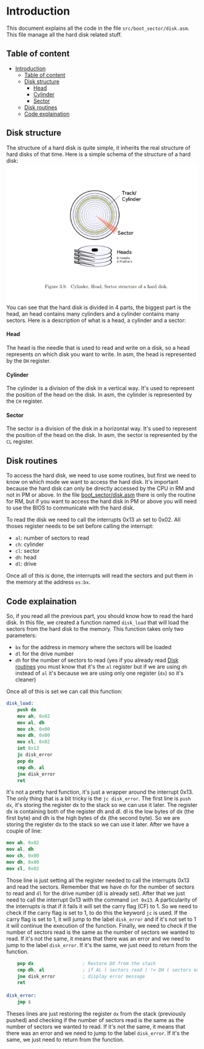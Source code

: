 # Introduction

This document explains all the code in the file `src/boot_sector/disk.asm`.
This file manage all the hard disk related stuff.

## Table of content

- [Introduction](#introduction)
  - [Table of content](#table-of-content)
  - [Disk structure](#disk-structure)
      - [Head](#head)
      - [Cylinder](#cylinder)
      - [Sector](#sector)
  - [Disk routines](#disk-routines)
  - [Code explaination](#code-explaination)

## Disk structure <a name="disk-structure"></a>

The structure of a hard disk is quite simple, it inherits the real structure of hard disks of that time.
Here is a simple schema of the structure of a hard disk:
<img src="../../img/hard_disk_structure.png" alt="Hard disk structure"/>
You can see that the hard disk is divided in 4 parts, the biggest part is the head, an head contains many cylinders and a cylinder contains many sectors.
Here is a description of what is a head, a cylinder and a sector:

#### Head

The head is the needle that is used to read and write on a disk, so a head represents on which disk you want to write. In asm, the head is represented by the `DH` register.

#### Cylinder

The cylinder is a division of the disk in a vertical way. It's used to represent the position of the head on the disk. In asm, the cylinder is represented by the `CH` register.

#### Sector

The sector is a division of the disk in a horizontal way. It's used to represent the position of the head on the disk. In asm, the sector is represented by the `CL` register.

## Disk routines <a name="disk-routines"></a>

To access the hard disk, we need to use some routines, but first we need to know on which mode we want to access the hard disk. It's important because the hard disk can only be directly accessed by the CPU in RM and not in PM or above. In the file [boot_sector/disk.asm](../../../src/boot_sector/disk.asm) there is only the routine for RM, but if you want to access the hard disk in PM or above you will need to use the BIOS to communicate with the hard disk.

To read the disk we need to call the interrupts 0x13 `ah` set to 0x02. All thoses register needs to be set before calling the interrupt:
- `al`: number of sectors to read
- `ch`: cylinder
- `cl`: sector
- `dh`: head
- `dl`: drive

Once all of this is done, the interrupts will read the sectors and put them in the memory at the address `es:bx`.

## Code explaination <a name="code-explaination"></a>

So, if you read all the previous part, you should know how to read the hard disk. In this file, we created a function named `disk_load` that will load the sectors from the hard disk to the memory. This function takes only two parameters:
- `bx` for the address in memory where the sectors will be loaded
- `dl` for the drive number
- `dh` for the number of sectors to read (yes if you already read [Disk routines](#disk-routines) you must know that it's the `al` register but if we are using `dh` instead of `al` it's because we are using only one register (`dx`) so it's cleaner)

Once all of this is set we can call this function:
```nasm
disk_load:
    push dx
    mov ah, 0x02
    mov al, dh
    mov ch, 0x00
    mov dh, 0x00
    mov cl, 0x02
    int 0x13
    jc disk_error
    pop dx
    cmp dh, al
    jne disk_error
    ret
```

It's not a pretty hard function, it's just a wrapper around the interrupt 0x13. The only thing that is a bit tricky is the `jc disk_error`.
The first line is `push dx`, it's storing the register dx to the stack so we can use it later. The register dx is containing both of the register dh and dl. dl is the low bytes of dx (the first byte) and dh is the high bytes of dx (the second byte). So we are storing the register dx to the stack so we can use it later.
After we have a couple of line:
```nasm
mov ah, 0x02
mov al, dh
mov ch, 0x00
mov dh, 0x00
mov cl, 0x02
```
Those line is just setting all the register needed to call the interrupts 0x13 and read the sectors. Remember that we have `dh` for the number of sectors to read and `dl` for the drive number (dl is already set).
After that we just need to call the interrupt 0x13 with the command `int 0x13`. A particularity of the interrupts is that if it fails it will set the carry flag (CF) to 1. So we need to check if the carry flag is set to 1, to do this the keyword `jc` is used. If the carry flag is set to 1, it will jump to the label `disk_error` and if it's not set to 1 it will continue the execution of the function.
Finally, we need to check if the number of sectors read is the same as the number of sectors we wanted to read. If it's not the same, it means that there was an error and we need to jump to the label `disk_error`. If it's the same, we just need to return from the function.
```nasm
    pop dx                  ; Restore DX from the stack
    cmp dh, al              ; if AL ( sectors read ) != DH ( sectors expected )
    jne disk_error          ; display error message
    ret

disk_error:
    jmp $
```
Theses lines are just restoring the register `dx` from the stack (previously pushed) and checking if the number of sectors read is the same as the number of sectors we wanted to read. If it's not the same, it means that there was an error and we need to jump to the label `disk_error`. If it's the same, we just need to return from the function.